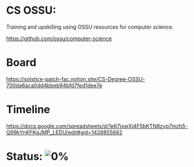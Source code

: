 # CS OSSU:
Training and upskilling using OSSU resources for computer science.

https://github.com/ossu/computer-science

# Board
https://solstice-patch-fac.notion.site/CS-Degree-OSSU-700da6aca0dd4bbeb94bfd7fed1dee7e

# Timeline
https://docs.google.com/spreadsheets/d/1e67jxwXj4F5bKTN8zvp7mzh5-Q99kYnKFKgJMP_LEDU/edit#gid=1428855662

# Status: ![0%](https://progress-bar.dev/0)
